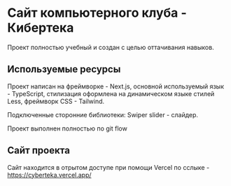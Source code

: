 # Сайт компьютерного клуба - Кибертека

Проект полностью учебный и создан с целью оттачивания навыков.

## Используемые ресурсы

Проект написан на фреймворке - Next.js, основной используемый язык - TypeScript, стилизация оформлена на динамическом языке стилей Less, фреймворк CSS - Tailwind.

Подключенные сторонние библиотеки: Swiper slider - слайдер.

Проект выполнен полностью по git flow

## Сайт проекта

Сайт находится в отрытом доступе при помощи Vercel по сслыке - https://cyberteka.vercel.app/
